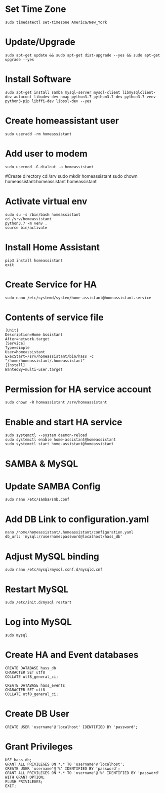 # Set Time Zone
	sudo timedatectl set-timezone America/New_York

# Update/Upgrade
	sudo apt-get update && sudo apt-get dist-upgrade --yes && sudo apt-get upgrade --yes


# Install Software
	sudo apt-get install samba mysql-server mysql-client libmysqlclient-dev autoconf libudev-dev nmap python3.7 python3.7-dev python3.7-venv python3-pip libffi-dev libssl-dev --yes

# Create homeassistant user
	sudo useradd -rm homeassistant

# Add user to modem
	sudo usermod -G dialout -a homeassistant

#Create directory
	cd /srv
	sudo mkdir homeassistant
	sudo chown homeassistant:homeassistant homeassistant

# Activate virtual env
	sudo su -s /bin/bash homeassistant
	cd /srv/homeassistant
	python3.7 -m venv .
	source bin/activate

# Install Home Assistant
	pip3 install homeassistant
	exit

# Create Service for HA
	sudo nano /etc/systemd/system/home-assistant@homeassistant.service

# Contents of service file
	[Unit]
	Description=Home Assistant
	After=network.target
	[Service]
	Type=simple
	User=homeassistant
	ExecStart=/srv/homeassistant/bin/hass -c "/home/homeassistant/.homeassistant"
	[Install]
	WantedBy=multi-user.target

# Permission for HA service account
	sudo chown -R homeassistant /srv/homeassistant

# Enable and start HA service
	sudo systemctl --system daemon-reload
	sudo systemctl enable home-assistant@homeassistant
	sudo systemctl start home-assistant@homeassistant


# SAMBA & MySQL

# Update SAMBA Config
	sudo nano /etc/samba/smb.conf

# Add DB Link to configuration.yaml
	nano /home/homeassistant/.homeassistant/configuration.yaml
	db_url: 'mysql://username:password@localhost/hass_db'
	
# Adjust MySQL binding
	sudo nano /etc/mysql/mysql.conf.d/mysqld.cnf


# Restart MySQL
	sudo /etc/init.d/mysql restart

# Log into MySQL
	sudo mysql

# Create HA and Event databases
	CREATE DATABASE hass_db
	CHARACTER SET utf8
	COLLATE utf8_general_ci;

	CREATE DATABASE hass_events
	CHARACTER SET utf8
	COLLATE utf8_general_ci;

# Create DB User
	CREATE USER 'username'@'localhost' IDENTIFIED BY 'password';

# Grant Privileges

	USE hass_db;
	GRANT ALL PRIVILEGES ON *.* TO 'username'@'localhost';
	CREATE USER 'username'@'%' IDENTIFIED BY 'password';
	GRANT ALL PRIVILEGES ON *.* TO 'username'@'%' IDENTIFIED BY 'password' WITH GRANT OPTION;
	FLUSH PRIVILEGES;
	EXIT;